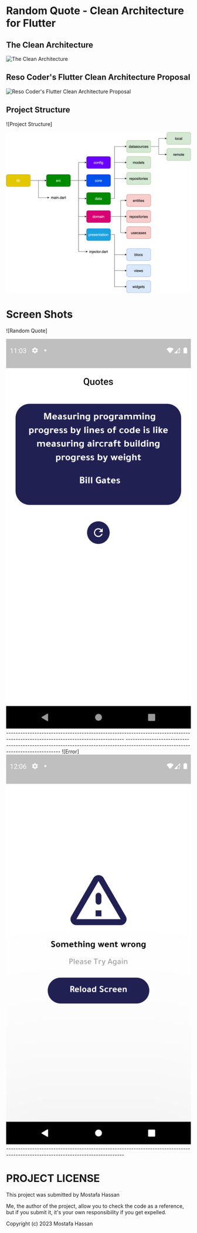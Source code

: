 # Random Quote - Clean Architecture for Flutter

## The Clean Architecture

![The Clean Architecture](https://blog.cleancoder.com/uncle-bob/images/2012-08-13-the-clean-architecture/CleanArchitecture.jpg)

## Reso Coder's Flutter Clean Architecture Proposal

![Reso Coder's Flutter Clean Architecture Proposal](https://i0.wp.com/resocoder.com/wp-content/uploads/2019/08/Clean-Architecture-Flutter-Diagram.png?w=556&ssl=1)

## Project Structure

![Project Structure]

<img src="layout/project structure.png" width="800">

# Screen Shots

![Random Quote]

<img src="layout/scr1.png" width="800">
--------------------------------------------------------------------------------------------------------------------------------
--------------------------------------------------------------------------------------------------------------------------------
![Error]

<img src="layout/scr2.png" width="800">
--------------------------------------------------------------------------------------------------------------------------------

# PROJECT LICENSE

This project was submitted by Mostafa Hassan

Me, the author of the project, allow you to check the code as a reference, but if you submit it, it's your own responsibility if you get expelled.

Copyright (c) 2023 Mostafa Hassan
